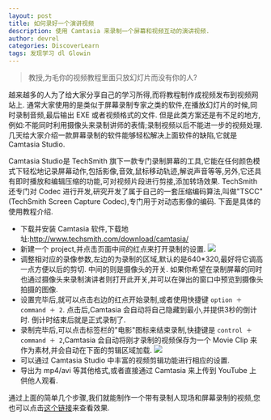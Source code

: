 ```yaml
---
layout: post
title: 如何录好一个演讲视频
description: 使用 Camtasia 来录制一个屏幕和视频互动的演讲视频. 
author: devrel
categories: DiscoverLearn
tags: 发现学习 dl Glowin
---
```


> 教授,为毛你的视频教程里面只放幻灯片而没有你的人?

越来越多的人为了给大家分享自己的学习所得,而将教程制作成视频发布到视频网站上. 通常大家使用的是类似于屏幕录制专家之类的软件,在播放幻灯片的时候,同时录制音频,最后输出 EXE 或者视频格式的文件. 但是此类方案还是有不足的地方,例如:不能同时利用摄像头来录制讲师的表情;录制视频以后不能进一步的视频处理. 几天给大家介绍一款屏幕录制的软件能够轻松解决上面软件的缺陷,它就是 Camtasia Studio. 

Camtasia Studio是 TechSmith 旗下一款专门录制屏幕的工具,它能在任何颜色模式下轻松地记录屏幕动作,包括影像,音效,鼠标移动轨迹,解说声音等等,另外,它还具有即时播放和编辑压缩的功能,可对视频片段进行剪接,添加转场效果. TechSmith还专门对 Codec 进行开发,研究开发了属于自己的一套压缩编码算法,叫做"TSCC" (TechSmith Screen Capture Codec),专门用于对动态影像的编码. 下面是具体的使用教程介绍. 

+ 下载并安装 Camtasia 软件,下载地址:<http://www.techsmith.com/download/camtasia/>
+ 新建一个 project,并点击页面中间的红点来打开录制的设置. 
    ![](http://ww1.sinaimg.cn/large/675f4a91tw1eei5cxolakj20hy069t96.jpg)
+ 调整相对应的录像参数,左边的为录制的区域,默认的是640*320,最好将它调高一点方便以后的剪切. 中间的则是摄像头的开关. 如果你希望在录制屏幕的同时也通过摄像头来录制演讲者则打开此开关,并可以在弹出的窗口中预览到摄像头拍摄的图像. 
+ 设置完毕后,就可以点击右边的红点开始录制,或者使用快捷键 `option ＋ command ＋ 2`. 点击后,Camtasia 会自动将自己隐藏到最小,并提供3秒的倒计时. 倒计时结束后就是正式录制了. 
+ 录制完毕后,可以点击标签栏的"电影"图标来结束录制,快捷键是 `control ＋ command ＋ 2`,Camtasia 会自动将刚才录制的视频保存为一个 Movie Clip 来作为素材,并会自动在下面的剪辑区域加载. 
    ![](http://ww2.sinaimg.cn/large/675f4a91tw1eei5gyyr0dj209b043mxf.jpg)
+ 可以通过 Camtasia Studio 中丰富的视频剪辑功能进行相应的设置. 
+ 导出为 mp4/avi 等其他格式,或者直接通过 Camtasia 来上传到 YouTube 上供他人观看. 

通过上面的简单几个步骤,我们就能制作一个带有录制人现场和屏幕录制的视频,您也可以点击[这个链接](https://www.youtube.com/watch?v=mhTkqBvXNEY)来查看效果. 
